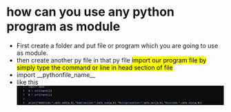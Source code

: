 <h1>how can you use any python program as module</h1>
<ul>
<li>First create a folder and put file or program which you are going to use as module. </li>
<li>then create another py file in that py file <mark></>import our program file by simply type the command or line in head section of file <filename> </li>
<li>import __pythonfile_name__</li>
<li>like this <img src="import_ig.png" alt="command"></li>
</ul>
